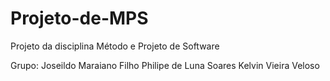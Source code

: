 # Projeto-de-MPS
Projeto da disciplina Método e Projeto de Software

Grupo: Joseildo Maraiano Filho
       Philipe de Luna Soares
       Kelvin Vieira Veloso
       
